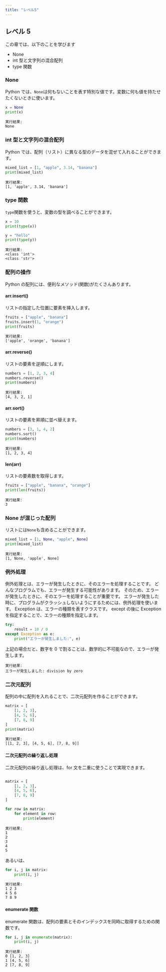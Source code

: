 ```yaml
---
title: "レベル5"
---
```


## レベル 5

この章では、以下のことを学びます

- None
- int 型と文字列の混合配列
- type 関数

### None

Python では、`None`は何もないことを表す特別な値です。変数に何も値を持たせたくないときに使います。

```python
x = None
print(x)
```

```
実行結果:
None
```

### int 型と文字列の混合配列

Python では、配列（リスト）に異なる型のデータを混ぜて入れることができます。

```python
mixed_list = [1, "apple", 3.14, "banana"]
print(mixed_list)
```

```
実行結果:
[1, 'apple', 3.14, 'banana']
```

### type 関数

`type`関数を使うと、変数の型を調べることができます。

```python
x = 10
print(type(x))

y = "hello"
print(type(y))
```

```
実行結果:
<class 'int'>
<class 'str'>
```

### 配列の操作

Python の配列には、便利なメソッド(関数)がたくさんあります。

#### arr.insert()

リストの指定した位置に要素を挿入します。

```python
fruits = ["apple", "banana"]
fruits.insert(1, "orange")
print(fruits)
```

```
実行結果:
['apple', 'orange', 'banana']
```

#### arr.reverse()

リストの要素を逆順にします。

```python
numbers = [1, 2, 3, 4]
numbers.reverse()
print(numbers)
```

```
実行結果:
[4, 3, 2, 1]
```

#### arr.sort()

リストの要素を昇順に並べ替えます。

```python
numbers = [3, 1, 4, 2]
numbers.sort()
print(numbers)
```

```
実行結果:
[1, 2, 3, 4]
```

#### len(arr)

リストの要素数を取得します。

```python
fruits = ["apple", "banana", "orange"]
print(len(fruits))
```

```
実行結果:
3
```

### None が混じった配列

リストには`None`も含めることができます。

```python
mixed_list = [1, None, "apple", None]
print(mixed_list)
```

```
実行結果:
[1, None, 'apple', None]
```

### 例外処理

例外処理とは、エラーが発生したときに、そのエラーを処理することです。
どんなプログラムでも、エラーが発生する可能性があります。
そのため、エラーが発生したときに、そのエラーを処理することが重要です。
エラーが発生した時に、プログラムがクラッシュしないようにするためには、例外処理を使います。
Exception は、エラーの種類を表すクラスです。
except の後に Exception を指定することで、エラーの種類を指定します。

```python
try:
    result = 10 / 0
except Exception as e:
    print("エラーが発生しました:", e)
```

上記の場合だと、数字を 0 で割ることは、数学的に不可能なので、エラーが発生します。

```
実行結果:
エラーが発生しました: division by zero
```

### 二次元配列

配列の中に配列を入れることで、二次元配列を作ることができます。

```python
matrix = [
    [1, 2, 3],
    [4, 5, 6],
    [7, 8, 9]
]
print(matrix)
```

```
実行結果:
[[1, 2, 3], [4, 5, 6], [7, 8, 9]]
```

#### 二次元配列の繰り返し処理

二次元配列の繰り返し処理は、for 文を二重に使うことで実現できます。

```python

matrix = [
    [1, 2, 3],
    [4, 5, 6],
    [7, 8, 9]
]

for row in matrix:
    for element in row:
        print(element)

```

```
実行結果:
1
2
3
4
5
```

あるいは、

```python
for i, j in matrix:
    print(i, j)
```

```
実行結果:
1 2 3
4 5 6
7 8 9
```

#### enumerate 関数

enumerate 関数は、配列の要素とそのインデックスを同時に取得するための関数です。

```python
for i, j in enumerate(matrix):
    print(i, j)
```

```
実行結果:
0 [1, 2, 3]
1 [4, 5, 6]
2 [7, 8, 9]
```
